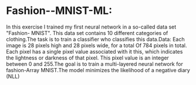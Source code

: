 # Fashion--MNIST-ML:
In this exercise I trained my first neural network in a so-called data set "Fashion- MNIST". This data set contains 10 different categories of clothing.The task is to train a classifier who classifies this data.Data: Each image is 28 pixels high and 28 pixels wide, for a total Of 784 pixels in total. Each pixel has a single pixel value associated with it this, which indicates the lightness or darkness of that pixel. This pixel value is an integer between 0 and 255.The goal is to train a multi-layered neural network for fashion-Array MNIST.The model minimizes the likelihood of a negative diary (NLL)
